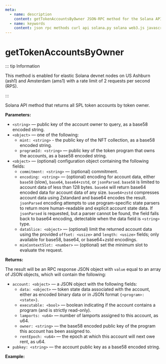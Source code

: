 ```yaml
---
meta:
  - name: description
    content: getTokenAccountsByOwner JSON-RPC method for the Solana API available with examples in Solana web3.js, Solana.py, and cURL.
  - name: keywords
    content: json rpc methods curl api solana.py solana web3.js javascript python solana
---
```


# getTokenAccountsByOwner

::: tip Information

This method is enabled for elastic Solana devnet nodes on US Ashburn (ash1) and Amsterdam (ams1) with a rate limit of 2 requests per second (RPS).

:::

Solana API method that returns all SPL token accounts by token owner.

**Parameters:**

* `<string>` — public key of the account owner to query, as a base58 encoded string.
* `<object>` — one of the following:
  * `mint: <string>` - the public key of the NFT collection, as a base58 encoded string.
  * `programId: <string>` — public key of the token program that owns the accounts, as a base58 encoded string.
* `<object>` — (optional) configuration object containing the following fields:
  * `commitment: <string>` — (optional) commitment.
  * `encoding: <string>` — (optional) encoding for account data, either `base58` (slow), `base64`, `base64+zstd`, or `jsonParsed`. `base58` is limited to account data of less than 128 bytes. `base64` will return base64 encoded data for account data of any size. `base64+zstd` compresses account data using Zstandard and base64 encodes the result. `jsonParsed` encoding attempts to use program-specific state parsers to return more human-readable and explicit account state data. If `jsonParsed` is requested, but a parser cannot be found, the field falls back to base64 encoding, detectable when the data field is `<string>` type.
  * `dataSlice: <object>` — (optional) limit the returned account data using the provided `offset: <usize>` and `length: <usize>` fields; only available for base58, base64, or base64+zstd encodings.
  * `minContextSlot: <number>` — (optional) set the minimum slot to evaluate the request.

**Returns:**

The result will be an RPC response JSON object with `value` equal to an array of JSON objects, which will contain the following:

* `account: <object>` — a JSON object with the following fields:
  * `data: <object>` — token state data associated with the account, either as encoded binary data or in JSON format `{<program>: <state>}`.
  * `executable: <bool>` — boolean indicating if the account contains a program (and is strictly read-only).
  * `lamports: <u64>` — number of lamports assigned to this account, as u64.
  * `owner: <string>` — the base58 encoded public key of the program this account has been assigned to.
  * `rentEpoch: <u64>` — the epoch at which this account will next owe rent, as u64.
* `pubkey: <string>` — the account public key as a base58 encoded string.

**Example:**

<CodeSwitcher :languages="{js:'Solana web3.js', py:'Solana.py', cr:'cURL'}">
<template v-slot:js>

``` js
import { Connection } from "@solana/web3.js";

const nodeUrl = "CHAINSTACK_NODE_URL"

const publicKey = new PublicKey(
  "Cn9ZxdJFshChj3JhK1BG6HFDtCitht8iyR32HpkjK3XL"
);

const mintAccount = new PublicKey(
  "36BXYjELbsJpNkJMSGNoPuRaSRaDvBbKQcDMtYDs1fWQ"
);

(async () => {  
  const solana = new Connection(nodeUrl);

  console.log(await solana.getTokenAccountsByOwner(publicKey, {
    mint: mintAccount,
  },{
    encoding: 'jsonParsed',
  }));
})()
```

</template>
<template v-slot:py>

``` py
from solana.rpc.api import Client
from solana.publickey import PublicKey
from solana.rpc.types import TokenAccountOpts

web3 = Client("CHAINSTACK_NODE_URL")

pub_key = PublicKey("Cn9ZxdJFshChj3JhK1BG6HFDtCitht8iyR32HpkjK3XL")
mint_account = "36BXYjELbsJpNkJMSGNoPuRaSRaDvBbKQcDMtYDs1fWQ"
print(web3.get_token_accounts_by_owner(pub_key,TokenAccountOpts(mint=mint_account)))
```

</template>
<template v-slot:cr>

``` sh
curl -X POST "CHAINSTACK_NODE_URL" \
  -H "Content-Type: application/json" \
  --data '{"jsonrpc":"2.0","id":1,"method":"getTokenAccountsByOwner","params":["Cn9ZxdJFshChj3JhK1BG6HFDtCitht8iyR32HpkjK3XL",{"mint":"36BXYjELbsJpNkJMSGNoPuRaSRaDvBbKQcDMtYDs1fWQ"},{"encoding":"jsonParsed"}]}'
```

</template>
</CodeSwitcher>
